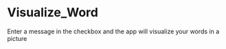 # Visualize_Word
Enter a message in the checkbox and the app will visualize your words in a picture
